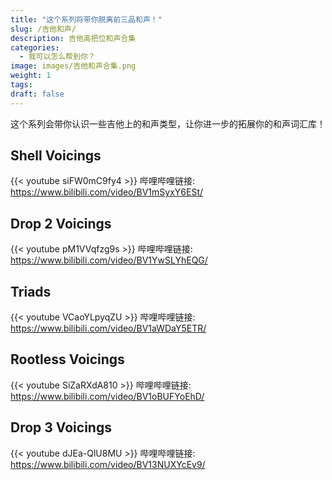 ```yaml
---
title: "这个系列将带你脱离前三品和声！"
slug: /吉他和声/
description: 吉他高把位和声合集
categories:
  - 我可以怎么帮到你？
image: images/吉他和声合集.png
weight: 1
tags:
draft: false
---
```

这个系列会带你认识一些吉他上的和声类型，让你进一步的拓展你的和声词汇库！

## **Shell Voicings**

  {{< youtube siFW0mC9fy4 >}}
  哔哩哔哩链接: https://www.bilibili.com/video/BV1mSyxY6ESt/
## **Drop 2 Voicings**

  {{< youtube pM1VVqfzg9s >}}
  哔哩哔哩链接: https://www.bilibili.com/video/BV1YwSLYhEQG/
## **Triads**

  {{< youtube VCaoYLpyqZU >}}
  哔哩哔哩链接: https://www.bilibili.com/video/BV1aWDaY5ETR/
## **Rootless Voicings**

  {{< youtube SiZaRXdA810 >}}
  哔哩哔哩链接: https://www.bilibili.com/video/BV1oBUFYoEhD/
## **Drop 3 Voicings**

  {{< youtube dJEa-QlU8MU >}}
  哔哩哔哩链接: https://www.bilibili.com/video/BV13NUXYcEv9/

